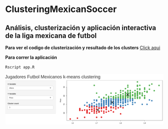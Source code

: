 # ClusteringMexicanSoccer
## Análisis, clusterización   y aplicación interactiva de la liga mexicana de futbol



**Para ver el codigo de clusterización y resultado de los clusters** [Click aqui](https://mahonry.github.io/ClusteringMexicanSoccer/)

**Para correr la aplicación**
    
    Rscript app.R
    
  
<p align="center">
  <img src="https://github.com/Mahonry/ClusteringMexicanSoccer/blob/master/appImage.png">
</p>

